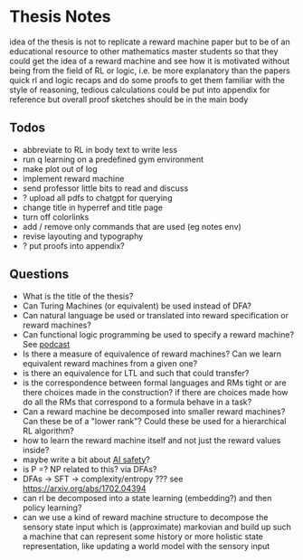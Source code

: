 # Thesis Notes

idea of the thesis is not to replicate a reward machine paper but to be of an educational resource to other mathematics master students so that they could get the idea of a reward machine and see how it is motivated without being from the field of RL or logic, i.e. be more explanatory than the papers quick rl and logic recaps and do some proofs to get them familiar with the style of reasoning, tedious calculations could be put into appendix for reference but overall proof sketches should be in the main body

## Todos

- abbreviate to RL in body text to write less
- run q learning on a predefined gym environment
- make plot out of log
- implement reward machine
- send professor little bits to read and discuss
- ? upload all pdfs to chatgpt for querying
- change title in hyperref and title page
- turn off colorlinks
- add / remove only commands that are used (eg notes env)
- revise layouting and typography
- ? put proofs into appendix?

## Questions

- What is the title of the thesis?
- Can Turing Machines (or equivalent) be used instead of DFA?
- Can natural language be used or translated into reward specification or reward machines?
- Can functional logic programming be used to specify a reward machine? See [podcast](https://podcasts.google.com/feed/aHR0cHM6Ly9mZWVkcy56ZW5jYXN0ci5jb20vZi9vU24xaTMxNi5yc3M/episode/ZjM2NzgwZDAtYWVjNC00N2QwLWJlYjMtNjg5ZWMzNjk2NTEy)
- Is there a measure of equivalence of reward machines? Can we learn equivalent reward machines from a given one?
- is there an equivalence for LTL and such that could transfer?
- is the correspondence between formal languages and RMs tight or are there choices made in the construction? if there are choices made how do all the RMs that correspond to a formula behave in a task?
- Can a reward machine be decomposed into smaller reward machines? Can these be of a "lower rank"? Could these be used for a hierarchical RL algorithm?
- how to learn the reward machine itself and not just the reward values inside?
- maybe write a bit about [AI safety](aisafety.com)?
- is P =? NP related to this? via DFAs?
- DFAs -> SFT -> complexity/entropy ??? see <https://arxiv.org/abs/1702.04394>
- can rl be decomposed into a state learning (embedding?) and then policy learning?
- can we use a kind of reward machine structure to decompose the sensory state input which is (approximate) markovian and build up such a machine that can represent some history or more holistic state representation, like updating a world model with the sensory input
